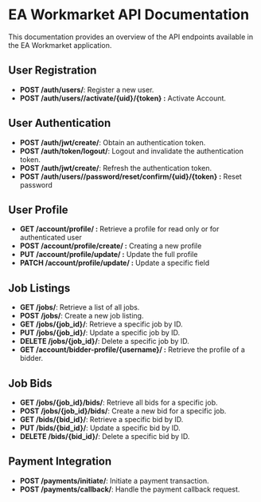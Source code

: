 # EA Workmarket API Documentation

This documentation provides an overview of the API endpoints available in the EA Workmarket application.

## User Registration

- **POST /auth/users/**: Register a new user.
- **POST /auth/users//activate/{uid}/{token} :** Activate Account.

## User Authentication

- **POST /auth/jwt/create/**: Obtain an authentication token.
- **POST /auth/token/logout/**: Logout and invalidate the authentication token.
- **POST /auth/jwt/create/**: Refresh the authentication token.
- **POST /auth/users//password/reset/confirm/{uid}/{token} :** Reset password

## User Profile

- **GET /account/profile/ :** Retrieve a profile for read only or for authenticated user
- **POST /account/profile/create/ :** Creating a new profile
- **PUT /account/profile/update/ :** Update the full profile
- **PATCH /account/profile/update/ :** Update a specific field

## Job Listings

- **GET /jobs/**: Retrieve a list of all jobs.
- **POST /jobs/**: Create a new job listing.
- **GET /jobs/{job_id}/**: Retrieve a specific job by ID.
- **PUT /jobs/{job_id}/**: Update a specific job by ID.
- **DELETE /jobs/{job_id}/**: Delete a specific job by ID.
- **GET /account/bidder-profile/{username}/ :** Retrieve the profile of a bidder.

## Job Bids

- **GET /jobs/{job_id}/bids/**: Retrieve all bids for a specific job.
- **POST /jobs/{job_id}/bids/**: Create a new bid for a specific job.
- **GET /bids/{bid_id}/**: Retrieve a specific bid by ID.
- **PUT /bids/{bid_id}/**: Update a specific bid by ID.
- **DELETE /bids/{bid_id}/**: Delete a specific bid by ID.

## Payment Integration

- **POST /payments/initiate/**: Initiate a payment transaction.
- **POST /payments/callback/**: Handle the payment callback request.
